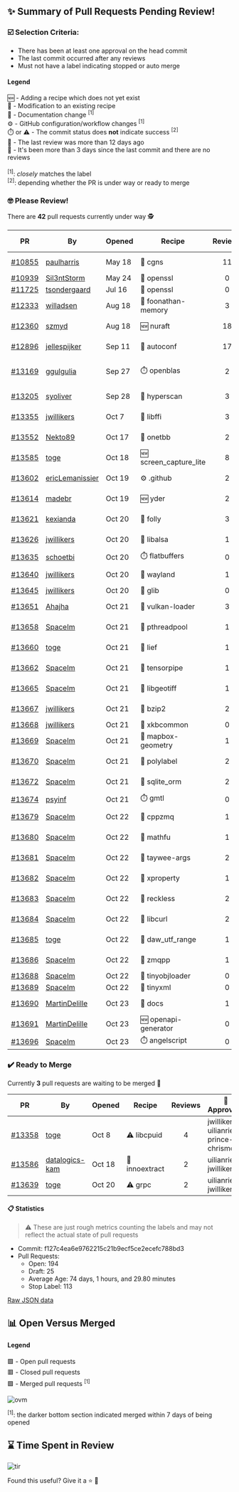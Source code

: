 ## :sparkles: Summary of Pull Requests Pending Review!

### :ballot_box_with_check: Selection Criteria:

- There has been at least one approval on the head commit
- The last commit occurred after any reviews
- Must not have a label indicating stopped or auto merge

#### Legend

:new: - Adding a recipe which does not yet exist<br>
:memo: - Modification to an existing recipe<br>
:green_book: - Documentation change <sup>[1]</sup><br>
:gear: - GitHub configuration/workflow changes <sup>[1]</sup><br>
:stopwatch: or :warning: - The commit status does **not** indicate success <sup>[2]</sup><br>
:bell: - The last review was more than 12 days ago<br>
:eyes: - It's been more than 3 days since the last commit and there are no reviews<br>
<br>
<sup>[1]</sup>: _closely_ matches the label<br>
<sup>[2]</sup>: depending whether the PR is under way or ready to merge

### :nerd_face: Please Review! 

There are **42** pull requests currently under way :detective:

PR | By | Opened | Recipe | Reviews | Last | :stop_sign: Blockers | :star2: Approvers
:---: | --- | --- | --- | :---: | --- | --- | ---
[#10855](https://github.com/conan-io/conan-center-index/pull/10855)|[paulharris](https://github.com/paulharris)|May 18|:memo: cgns|11|Oct 22||prince-chrismc
[#10939](https://github.com/conan-io/conan-center-index/pull/10939)|[Sil3ntStorm](https://github.com/Sil3ntStorm)|May 24|:memo: openssl|0|:eyes:||
[#11725](https://github.com/conan-io/conan-center-index/pull/11725)|[tsondergaard](https://github.com/tsondergaard)|Jul 16|:memo: openssl|0|:eyes:||
[#12333](https://github.com/conan-io/conan-center-index/pull/12333)|[willadsen](https://github.com/willadsen)|Aug 18|:memo: foonathan-memory|3|Oct 15||SSE4
[#12360](https://github.com/conan-io/conan-center-index/pull/12360)|[szmyd](https://github.com/szmyd)|Aug 18|:new: nuraft|18|Oct 17||SSE4
[#12896](https://github.com/conan-io/conan-center-index/pull/12896)|[jellespijker](https://github.com/jellespijker)|Sep 11|:memo: autoconf|17|Oct 16|uilianries|
[#13169](https://github.com/conan-io/conan-center-index/pull/13169)|[ggulgulia](https://github.com/ggulgulia)|Sep 27|:stopwatch: openblas|2|Sep 27 :bell:||
[#13205](https://github.com/conan-io/conan-center-index/pull/13205)|[syoliver](https://github.com/syoliver)|Sep 28|:memo: hyperscan|3|Oct 18||jwillikers
[#13355](https://github.com/conan-io/conan-center-index/pull/13355)|[jwillikers](https://github.com/jwillikers)|Oct 7|:memo: libffi|3|Oct 19||
[#13552](https://github.com/conan-io/conan-center-index/pull/13552)|[Nekto89](https://github.com/Nekto89)|Oct 17|:memo: onetbb|2|Oct 18||prince-chrismc
[#13585](https://github.com/conan-io/conan-center-index/pull/13585)|[toge](https://github.com/toge)|Oct 18|:new: screen_capture_lite|8|Oct 22||prince-chrismc
[#13602](https://github.com/conan-io/conan-center-index/pull/13602)|[ericLemanissier](https://github.com/ericLemanissier)|Oct 19|:gear: .github|2|Oct 22||prince-chrismc
[#13614](https://github.com/conan-io/conan-center-index/pull/13614)|[madebr](https://github.com/madebr)|Oct 19|:new: yder|2|Oct 22||jwillikers
[#13621](https://github.com/conan-io/conan-center-index/pull/13621)|[kexianda](https://github.com/kexianda)|Oct 20|:memo: folly|3|Oct 22||jwillikers
[#13626](https://github.com/conan-io/conan-center-index/pull/13626)|[jwillikers](https://github.com/jwillikers)|Oct 20|:memo: libalsa|1|Oct 21||uilianries
[#13635](https://github.com/conan-io/conan-center-index/pull/13635)|[schoetbi](https://github.com/schoetbi)|Oct 20|:stopwatch: flatbuffers|0|||
[#13640](https://github.com/conan-io/conan-center-index/pull/13640)|[jwillikers](https://github.com/jwillikers)|Oct 20|:memo: wayland|1|Oct 21||uilianries
[#13645](https://github.com/conan-io/conan-center-index/pull/13645)|[jwillikers](https://github.com/jwillikers)|Oct 20|:memo: glib|0|||
[#13651](https://github.com/conan-io/conan-center-index/pull/13651)|[Ahajha](https://github.com/Ahajha)|Oct 21|:memo: vulkan-loader|3|Oct 22||jwillikers
[#13658](https://github.com/conan-io/conan-center-index/pull/13658)|[SpaceIm](https://github.com/SpaceIm)|Oct 21|:memo: pthreadpool|1|Oct 22||jwillikers
[#13660](https://github.com/conan-io/conan-center-index/pull/13660)|[toge](https://github.com/toge)|Oct 21|:memo: lief|1|Oct 22||jwillikers
[#13662](https://github.com/conan-io/conan-center-index/pull/13662)|[SpaceIm](https://github.com/SpaceIm)|Oct 21|:memo: tensorpipe|1|Oct 21||uilianries
[#13665](https://github.com/conan-io/conan-center-index/pull/13665)|[SpaceIm](https://github.com/SpaceIm)|Oct 21|:memo: libgeotiff|1|Oct 22||jwillikers
[#13667](https://github.com/conan-io/conan-center-index/pull/13667)|[jwillikers](https://github.com/jwillikers)|Oct 21|:memo: bzip2|2|Oct 22||prince-chrismc
[#13668](https://github.com/conan-io/conan-center-index/pull/13668)|[jwillikers](https://github.com/jwillikers)|Oct 21|:memo: xkbcommon|0|||
[#13669](https://github.com/conan-io/conan-center-index/pull/13669)|[SpaceIm](https://github.com/SpaceIm)|Oct 21|:memo: mapbox-geometry|1|Oct 22||jwillikers
[#13670](https://github.com/conan-io/conan-center-index/pull/13670)|[SpaceIm](https://github.com/SpaceIm)|Oct 21|:memo: polylabel|2|Oct 22||jwillikers, toge
[#13672](https://github.com/conan-io/conan-center-index/pull/13672)|[SpaceIm](https://github.com/SpaceIm)|Oct 21|:memo: sqlite_orm|2|Oct 22||jwillikers, toge
[#13674](https://github.com/conan-io/conan-center-index/pull/13674)|[psyinf](https://github.com/psyinf)|Oct 21|:stopwatch: gmtl|0|||
[#13679](https://github.com/conan-io/conan-center-index/pull/13679)|[SpaceIm](https://github.com/SpaceIm)|Oct 22|:memo: cppzmq|1|Oct 22||jwillikers
[#13680](https://github.com/conan-io/conan-center-index/pull/13680)|[SpaceIm](https://github.com/SpaceIm)|Oct 22|:memo: mathfu|1|Oct 22||jwillikers
[#13681](https://github.com/conan-io/conan-center-index/pull/13681)|[SpaceIm](https://github.com/SpaceIm)|Oct 22|:memo: taywee-args|2|Oct 22||jwillikers, toge
[#13682](https://github.com/conan-io/conan-center-index/pull/13682)|[SpaceIm](https://github.com/SpaceIm)|Oct 22|:memo: xproperty|1|Oct 22||jwillikers
[#13683](https://github.com/conan-io/conan-center-index/pull/13683)|[SpaceIm](https://github.com/SpaceIm)|Oct 22|:memo: reckless|2|Oct 22||jwillikers, toge
[#13684](https://github.com/conan-io/conan-center-index/pull/13684)|[SpaceIm](https://github.com/SpaceIm)|Oct 22|:memo: libcurl|2|Oct 22||jwillikers, MartinDelille
[#13685](https://github.com/conan-io/conan-center-index/pull/13685)|[toge](https://github.com/toge)|Oct 22|:memo: daw_utf_range|1|Oct 22||jwillikers
[#13686](https://github.com/conan-io/conan-center-index/pull/13686)|[SpaceIm](https://github.com/SpaceIm)|Oct 22|:memo: zmqpp|1|Oct 23||jwillikers
[#13688](https://github.com/conan-io/conan-center-index/pull/13688)|[SpaceIm](https://github.com/SpaceIm)|Oct 22|:memo: tinyobjloader|0|||
[#13689](https://github.com/conan-io/conan-center-index/pull/13689)|[SpaceIm](https://github.com/SpaceIm)|Oct 22|:memo: tinyxml|0|||
[#13690](https://github.com/conan-io/conan-center-index/pull/13690)|[MartinDelille](https://github.com/MartinDelille)|Oct 23|:green_book: docs|1|Oct 23||jwillikers
[#13691](https://github.com/conan-io/conan-center-index/pull/13691)|[MartinDelille](https://github.com/MartinDelille)|Oct 23|:new: openapi-generator|0|||
[#13696](https://github.com/conan-io/conan-center-index/pull/13696)|[SpaceIm](https://github.com/SpaceIm)|Oct 23|:stopwatch: angelscript|0|||


### :heavy_check_mark: Ready to Merge 

Currently **3** pull requests are waiting to be merged :tada:


PR | By | Opened | Recipe | Reviews | :star2: Approvers
:---: | --- | --- | --- | :---: | ---
[#13358](https://github.com/conan-io/conan-center-index/pull/13358)|[toge](https://github.com/toge)|Oct 8|:warning: libcpuid|4|jwillikers, uilianries, prince-chrismc
[#13586](https://github.com/conan-io/conan-center-index/pull/13586)|[datalogics-kam](https://github.com/datalogics-kam)|Oct 18|:memo: innoextract|2|uilianries, jwillikers
[#13639](https://github.com/conan-io/conan-center-index/pull/13639)|[toge](https://github.com/toge)|Oct 20|:warning: grpc|2|uilianries, jwillikers


#### :clipboard: Statistics

> :warning: These are just rough metrics counting the labels and may not reflect the actual state of pull requests

- Commit: f127c4ea6e9762215c21b9ecf5ce2ecefc788bd3
- Pull Requests:
	- Open: 194
	- Draft: 25
	- Average Age: 74 days, 1 hours, and 29.80 minutes
	- Stop Label: 113
	

[Raw JSON data](https://raw.githubusercontent.com/prince-chrismc/conan-center-index-pending-review/raw-data/pending-review.json)

## :bar_chart: Open Versus Merged

#### Legend

:green_square: - Open pull requests<br>
:red_square: - Closed pull requests<br>
:purple_square: - Merged pull requests <sup>[1]</sup><br>

![ovm](https://github.com/prince-chrismc/conan-center-index-pending-review/blob/raw-data/open-versus-merged.gif?raw=true)

<sup>[1]</sup>: the darker bottom section indicated merged within 7 days of being opened

## :hourglass: Time Spent in Review

![tir](https://github.com/prince-chrismc/conan-center-index-pending-review/blob/raw-data/time-in-review.png?raw=true)

Found this useful? Give it a :star: :pray:
	